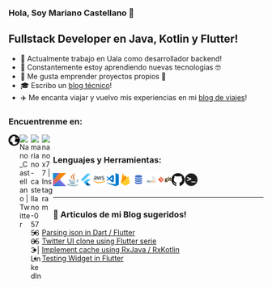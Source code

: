 ### Hola, Soy Mariano Castellano 👋

## Fullstack Developer en Java, Kotlin y Flutter!
- 🔭 Actualmente trabajo en Uala como desarrollador backend!
- 🌱 Constantemente estoy aprendiendo nuevas tecnologias 🤓
- 👯 Me gusta emprender proyectos propios 💪
- 🎓 Escribo un [blog técnico](https://medium.com/@castellano.mariano)!
- ✈️ Me encanta viajar y vuelvo mis experiencias en mi [blog de viajes](http://miniaventuras.com/)!

### Encuentrenme en:

[<img align="left" alt="https://medium.com/@castellano.mariano" width="22px" src="https://raw.githubusercontent.com/iconic/open-iconic/master/svg/globe.svg" />][website]
[<img align="left" alt="Nano_Castellano | Twitter" width="22px" src="https://cdn.jsdelivr.net/npm/simple-icons@v3/icons/twitter.svg" />][twitter]
[<img align="left" alt="mariano-castellano-05756653 | LinkedIn" width="22px" src="https://cdn.jsdelivr.net/npm/simple-icons@v3/icons/linkedin.svg" />][linkedin]
[<img align="left" alt="nanox77 | Instagram" width="22px" src="https://cdn.jsdelivr.net/npm/simple-icons@v3/icons/instagram.svg" />][instagram]

<br />

### Lenguajes y Herramientas:

<img align="left" alt="Kotlin" width="26px" src="https://raw.githubusercontent.com/github/explore/80688e429a7d4ef2fca1e82350fe8e3517d3494d/topics/kotlin/kotlin.png" />
<img align="left" alt="Java" width="26px" src="https://raw.githubusercontent.com/github/explore/80688e429a7d4ef2fca1e82350fe8e3517d3494d/topics/java/java.png" />
<img align="left" alt="Flutter" width="26px" src="https://raw.githubusercontent.com/github/explore/80688e429a7d4ef2fca1e82350fe8e3517d3494d/topics/flutter/flutter.png" />
<img align="left" alt="AWS" width="26px" src="https://raw.githubusercontent.com/github/explore/80688e429a7d4ef2fca1e82350fe8e3517d3494d/topics/aws/aws.png" />
<img align="left" alt="Visual Studio Code" width="26px" src="https://raw.githubusercontent.com/github/explore/80688e429a7d4ef2fca1e82350fe8e3517d3494d/topics/visual-studio-code/visual-studio-code.png" />
<img align="left" alt="Firebase" width="26px" src="https://raw.githubusercontent.com/github/explore/80688e429a7d4ef2fca1e82350fe8e3517d3494d/topics/firebase/firebase.png" />
<img align="left" alt="SQL" width="26px" src="https://raw.githubusercontent.com/github/explore/80688e429a7d4ef2fca1e82350fe8e3517d3494d/topics/sql/sql.png" />
<img align="left" alt="MySQL" width="26px" src="https://raw.githubusercontent.com/github/explore/80688e429a7d4ef2fca1e82350fe8e3517d3494d/topics/mysql/mysql.png" />
<img align="left" alt="Git" width="26px" src="https://raw.githubusercontent.com/github/explore/80688e429a7d4ef2fca1e82350fe8e3517d3494d/topics/git/git.png" />
<img align="left" alt="GitHub" width="26px" src="https://raw.githubusercontent.com/github/explore/78df643247d429f6cc873026c0622819ad797942/topics/github/github.png" />
<img align="left" alt="Terminal" width="26px" src="https://raw.githubusercontent.com/github/explore/80688e429a7d4ef2fca1e82350fe8e3517d3494d/topics/terminal/terminal.png" />

<br />
<br />

---

### 📕 Articulos de mi Blog sugeridos!
<!-- BLOG-POST-LIST:START -->
- [Parsing json in Dart / Flutter](https://medium.com/swlh/parsing-json-in-dart-flutter-37c411f2707a)
- [Twitter UI clone using Flutter serie](https://medium.com/@castellano.mariano/twitter-ui-clone-using-flutter-part-1-58602b516297)
- [Implement cache using RxJava / RxKotlin](https://medium.com/@castellano.mariano/implement-cache-using-rxjava-2da12656beff)
- [Testing Widget in Flutter](https://medium.com/@castellano.mariano/test-widget-in-flutter-5894b238ff30)
<!-- BLOG-POST-LIST:END -->

[website]: https://medium.com/@castellano.mariano
[twitter]: https://twitter.com/Nano_Castellano
[instagram]: https://www.instagram.com/nanox77
[linkedin]: https://linkedin.com/in/mariano-castellano-05756653
